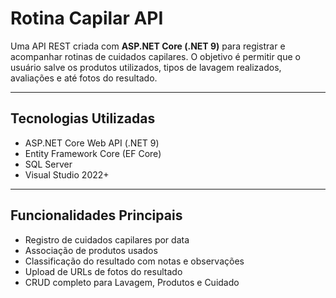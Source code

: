 # Rotina Capilar API

Uma API REST criada com **ASP.NET Core (.NET 9)** para registrar e acompanhar rotinas de cuidados capilares. O objetivo é permitir que o usuário salve os produtos utilizados, tipos de lavagem realizados, avaliações e até fotos do resultado.

---

## Tecnologias Utilizadas

- ASP.NET Core Web API (.NET 9)
- Entity Framework Core (EF Core)
- SQL Server
- Visual Studio 2022+

---

## Funcionalidades Principais

- Registro de cuidados capilares por data
- Associação de produtos usados
- Classificação do resultado com notas e observações
- Upload de URLs de fotos do resultado
- CRUD completo para Lavagem, Produtos e Cuidado
